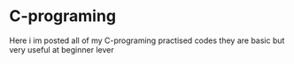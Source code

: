 # C-programing

Here i im posted all of my C-programing practised codes
they are basic but very useful at beginner lever

